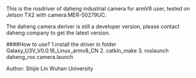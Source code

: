This is the rosdriver of daheng industrial camera for armV8 user, tested on Jetson TX2 with camera:MER-50279UC.    

The daheng camera deriver is still a developer version, please contact daheng company to get the latest version.


####How to use?
1.install the driver in folder Galaxy_U3V_V0.0.16_Linux_armv8_CN
2. catkin_make
3. roslaunch daheng_ros camera.launch

Author: Shijie Lin Wuhan University